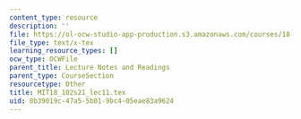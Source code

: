 ```yaml
---
content_type: resource
description: ''
file: https://ol-ocw-studio-app-production.s3.amazonaws.com/courses/18-102-introduction-to-functional-analysis-spring-2021/8b39019c47a55b019bc405eae83a9624_MIT18_102s21_lec11.tex
file_type: text/x-tex
learning_resource_types: []
ocw_type: OCWFile
parent_title: Lecture Notes and Readings
parent_type: CourseSection
resourcetype: Other
title: MIT18_102s21_lec11.tex
uid: 8b39019c-47a5-5b01-9bc4-05eae83a9624
---
```

